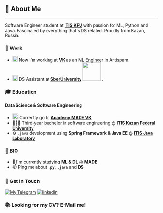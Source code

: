 ## 🌱 About Me

---

Software Engineer student at [**ITIS KFU**](https://kpfu.ru/itis/) with passion for ML, Python and Java. Fascinated by everything that's DS related. Proudly from Kazan, Russia.


### 🦾 Work

- <a href="https://vk.company/en/company/about/" target="_blank"><img src='https://user-images.githubusercontent.com/62756126/157912247-4e13d707-6e48-4a9e-a6f9-7b63a2e019ac.png' width=18></a> Now I'm working at [**VK**](https://vk.company/en/company/about/) as an ML Engineer in Antispam.
- <a href="https://vk.company/en/company/about/" target="_blank"><img src='https://user-images.githubusercontent.com/62756126/157937204-f5842200-d088-4d9a-86af-4781a7b4f730.png' width=18></a> DS Assistant at [**SberUniversity**](https://sberuniversity.ru) <a href="https://sberuniversity.ru" target="_blank"><img src='https://sberuniversity.ru/local/templates/main/src/assets/img/sber-logo-ru-light.svg' width=60></a> .

### 🎓 Education

#### Data Science & Software Engineering

- <a href="https://data.vk.company/pages/about/" target="_blank"><img src='https://user-images.githubusercontent.com/62756126/157936277-65bcf547-15ea-4942-9cfc-6ca0285438e7.png' width=20></a> Currently go to [**Academy MADE VK**](https://data.vk.company/pages/about/)
- 🙋🏻‍♂️ Third-year bachelor in software engineering @ [**ITIS Kazan Federal University**](https://kpfu.ru/itis/)
- ⚙ `.java` development using **Spring Framework & Java EE** @ [**ITIS Java Laboratory**](https://vk.com/itis_java_lab/)

### 👾 BIO

- 🔭 I'm currently studying **ML & DL** @ [**MADE**](https://data.vk.company/pages/about/)
- 📫 Ping me about **`.py`**, **`.java`** and **DS**

### 📧 Get in Touch

[![My Telegram](https://img.shields.io/badge/telegram-white?&style=for-the-badge&logo=telegram&logoColor=white)](https://t.me/nshamil) 
[![linkedin](https://img.shields.io/badge/linkedin%20-%230077B5.svg?&style=for-the-badge&logo=linkedin&logoColor=white)](https://www.linkedin.com/in/sfnurkaev)

### 📚 Looking for my CV? E-Mail me!
